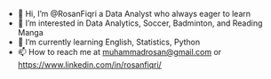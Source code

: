 - 👋 Hi, I’m @RosanFiqri a Data Analyst who always eager to learn
- 👀 I’m interested in Data Analytics, Soccer, Badminton, and Reading Manga
- 🌱 I’m currently learning English, Statistics, Python
- 📫 How to reach me at muhammadrosan@gmail.com or https://www.linkedin.com/in/rosanfiqri/

<!---
RosanFiqri/RosanFiqri is a ✨ special ✨ repository because its `README.md` (this file) appears on your GitHub profile.
You can click the Preview link to take a look at your changes.
--->
